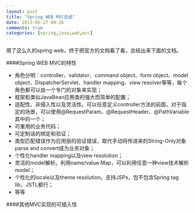 ```yaml
---
layout: post
title: "Spring WEB MVC总结"
date: 2013-05-27 00:26
comments: true
categories: [spring,java,web,mvc]
---
```


用了这么久的spring web，终于把官方的文档看了看，总结出来下面的文档。

####Spring WEB MVC的特性

* 角色分明：controller、validator、command object、form object、model object、DispatcherServlet、handler mapping、view resolver等等，每个角色都可以由一个专门的对象来实现；
* 框架和类似JavaBean应用类的强大而简单的配置；
* 适配性、非侵入性以及灵活性。可以任意定义controller方法的前面，对于指定的场景，可以使用@RequestParam、@RequestHeader、@PathVariable其中的一个；
* 可重用的业务代码；
* 可定制话的绑定和验证；
* 类型匹配错误作为应用层的验证错误，取代手动将传进来的String-Only对象parse and convert成为业务对象；
* 个性化handler mapping以及view resolution；
* 灵活的model解析。利用name/value Map，可以利用任意一种view技术解析model；
* 个性化的locale以及theme resolution。支持JSPs，包不包含Spring tag lib，JSTL都行；
* 等等

####其他MVC实现的可插入性

